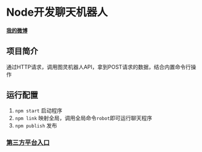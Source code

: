 # Node开发聊天机器人

#### [我的微博](http://weibo.com/u/3826537889?refer_flag=1001030201_&is_all=1)

## 项目简介
通过HTTP请求，调用图灵机器人API，拿到POST请求的数据，结合内置命令行操作

## 运行配置
1. `npm start` 启动程序
2. `npm link` 映射全局，调用全局命令`robot`即可运行聊天程序
3. `npm publish` 发布

### [第三方平台入口](http://www.tuling123.com/)